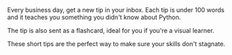 Every business day, get a new tip in your inbox.
Each tip is under 100 words and it teaches you something you didn't know about Python.

The tip is also sent as a flashcard, ideal for you if you're a visual learner.

These short tips are the perfect way to make sure your skills don't stagnate.

